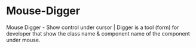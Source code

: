 # Mouse-Digger
Mouse Digger - Show control under cursor | Digger is a tool (form) for developer that show the class name &amp; component name of the component under mouse.
